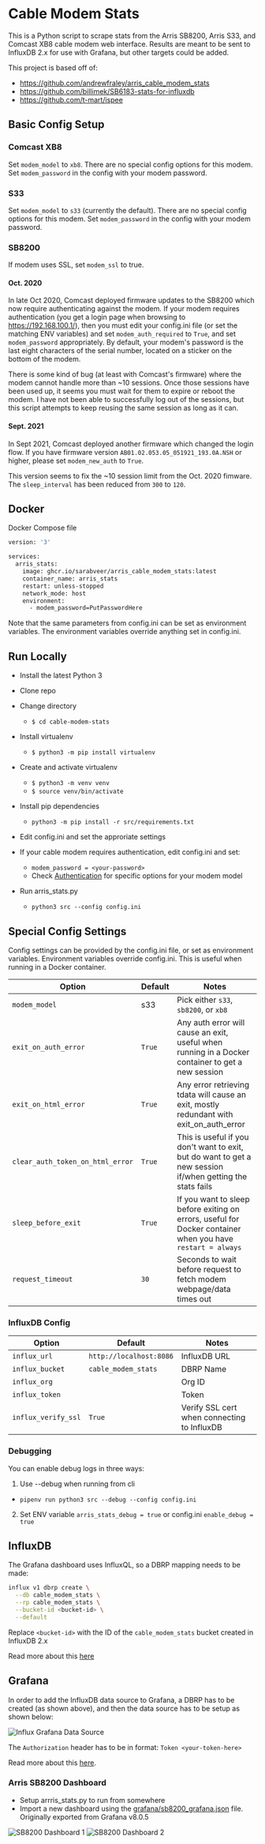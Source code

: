 # Cable Modem Stats

This is a Python script to scrape stats from the Arris SB8200, Arris S33, and Comcast XB8 cable modem web interface. Results are meant to be sent to InfluxDB 2.x for use with Grafana, but other targets could be added.

This project is based off of:
- https://github.com/andrewfraley/arris_cable_modem_stats
- https://github.com/billimek/SB6183-stats-for-influxdb
- https://github.com/t-mart/ispee

## Basic Config Setup

### Comcast XB8

Set `modem_model` to `xb8`. There are no special config options for this modem. Set `modem_password` in the config with your modem password.

### S33

Set `modem_model` to `s33` (currently the default). There are no special config options for this modem. Set `modem_password` in the config with your modem password.

### SB8200

If modem uses SSL, set `modem_ssl` to true.

#### Oct. 2020

In late Oct 2020, Comcast deployed firmware updates to the SB8200 which now require authenticating against the modem. If your modem requires authentication (you get a login page when browsing to https://192.168.100.1/), then you must edit your config.ini file (or set the matching ENV variables) and set `modem_auth_required` to `True`, and set `modem_password` appropriately. By default, your modem's password is the last eight characters of the serial number, located on a sticker on the bottom of the modem.

There is some kind of bug (at least with Comcast's firmware) where the modem cannot handle more than ~10 sessions. Once those sessions have been used up, it seems you must wait for them to expire or reboot the modem. I have not been able to successfully log out of the sessions, but this script attempts to keep reusing the same session as long as it can.

#### Sept. 2021

In Sept 2021, Comcast deployed another firmware which changed the login flow. If you have firmware version `AB01.02.053.05_051921_193.0A.NSH` or higher, please set `modem_new_auth` to `True`.

This version seems to fix the ~10 session limit from the Oct. 2020 fimware. The `sleep_interval` has been reduced from `300` to `120`.

## Docker
Docker Compose file

```bash
version: '3'

services:
  arris_stats:
    image: ghcr.io/sarabveer/arris_cable_modem_stats:latest
    container_name: arris_stats
    restart: unless-stopped
    network_mode: host
    environment:
      - modem_password=PutPasswordHere
```

Note that the same parameters from config.ini can be set as environment variables. The environment variables override anything set in config.ini.

## Run Locally

- Install the latest Python 3
- Clone repo
- Change directory
  - `$ cd cable-modem-stats`

- Install virtualenv
  - `$ python3 -m pip install virtualenv`

- Create and activate virtualenv
  - `$ python3 -m venv venv`
  - `$ source venv/bin/activate`

- Install pip dependencies
  - `python3 -m pip install -r src/requirements.txt`

- Edit config.ini and set the approriate settings

- If your cable modem requires authentication, edit config.ini and set:
  - `modem_password = <your-password>`
  - Check [Authentication](#authentication) for specific options for your modem model

- Run arris_stats.py
  - `python3 src --config config.ini`

## Special Config Settings

Config settings can be provided by the config.ini file, or set as environment variables. Environment variables override config.ini. This is useful when running in a Docker container.

| Option | Default | Notes |
| ------------ | ------------ | ------------ |
| `modem_model` | s33 | Pick either `s33`, `sb8200`, or `xb8` |
| `exit_on_auth_error` | `True` | Any auth error will cause an exit, useful when running in a Docker container to get a new session |
| `exit_on_html_error` | `True` | Any error retrieving tdata will cause an exit, mostly redundant with exit_on_auth_error |
| `clear_auth_token_on_html_error` | `True` | This is useful if you don't want to exit, but do want to get a new session if/when getting the stats fails |
| `sleep_before_exit` | `True` | If you want to sleep before exiting on errors, useful for Docker container when you have `restart = always` |
| `request_timeout` | `30` | Seconds to wait before request to fetch modem webpage/data times out |

### InfluxDB Config

| Option              | Default                 | Notes                                       |
|---------------------|-------------------------|---------------------------------------------|
| `influx_url`        | `http://localhost:8086` | InfluxDB URL                                |
| `influx_bucket`     | `cable_modem_stats`     | DBRP Name                           |
| `influx_org`        |                         | Org ID                                      |
| `influx_token`      |                         | Token                                       |
| `influx_verify_ssl` | `True`                  | Verify SSL cert when connecting to InfluxDB |

### Debugging

You can enable debug logs in three ways:

1. Use --debug when running from cli
  - `pipenv run python3 src --debug --config config.ini`
2. Set ENV variable `arris_stats_debug = true` or config.ini `enable_debug = true`

## InfluxDB

The Grafana dashboard uses InfluxQL, so a DBRP mapping needs to be made:

```bash
influx v1 dbrp create \
  --db cable_modem_stats \
  --rp cable_modem_stats \
  --bucket-id <bucket-id> \
  --default
```

Replace `<bucket-id>` with the ID of the `cable_modem_stats` bucket created in InfluxDB 2.x

Read more about this [here](https://docs.influxdata.com/influxdb/v2.0/query-data/influxql/)

## Grafana

In order to add the InfluxDB data source to Grafana, a DBRP has to be created (as shown above), and then the data source has to be setup as shown below:

![Influx Grafana Data Source](readme/grafana_influx.png)

The `Authorization` header has to be in format: `Token <your-token-here>`

Read more about this [here](https://github.com/grafana/grafana/issues/29372#issuecomment-733717988).

### Arris SB8200 Dashboard

- Setup arrris_stats.py to run from somewhere
- Import a new dashboard using the [grafana/sb8200_grafana.json](grafana/sb8200_grafana.json) file. Originally exported from Grafana v8.0.5

![SB8200 Dashboard 1](readme/dash1.png)
![SB8200 Dashboard 2](readme/dash2.png)
